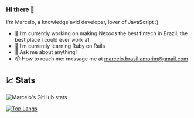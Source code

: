 <link href="https://languages.abranhe.com/logos.css" rel="stylesheet">


### Hi there 👋

I'm Marcelo, a knowledge avid developer, lover of JavaScript :)


- 🔭 I’m currently working on making Nexoos the best fintech in Brazil, the best place I could ever work at
- 🌱 I’m currently learning Ruby on Rails 
- 💬 Ask me about anything!
- 📫 How to reach me: message me at marcelo.brasil.amorim@gmail.com

<!--
##  :wrench: Skills
<span style="margin-left:5px">
  <img alt="html" src="https://cdn.jsdelivr.net/npm/programming-languages-logos/src/html/html.png" height="26">
</span>
<span style="margin-left:5px">
  <img alt="typescript" src="https://cdn.jsdelivr.net/npm/programming-languages-logos/src/typescript/typescript.png" height="26">
</span>
<span style="margin-left:5px">
  <img alt="javascript" src="https://cdn.jsdelivr.net/npm/programming-languages-logos/src/javascript/javascript.png" height="26">
</span>
<span style="margin-left:5px">
  <img alt="ruby" src="https://cdn.jsdelivr.net/npm/programming-languages-logos/src/ruby/ruby.png" height="26">
</span>
<span style="margin-left:5px">
  <img alt="php" src="https://cdn.jsdelivr.net/npm/programming-languages-logos/src/php/php.png" height="26">
</span>
-->



## :chart_with_upwards_trend: Stats

![Marcelo's GitHub stats](https://github-readme-stats.vercel.app/api?username=marcelo-amorim&count_private=true&show_icons=true&theme=tokyonight)

[![Top Langs](https://github-readme-stats.vercel.app/api/top-langs/?username=marcelo-amorim&theme=tokyonight)](https://github.com/anuraghazra/github-readme-stats)



